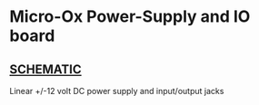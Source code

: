 # Micro-Ox Power-Supply and IO board

## [SCHEMATIC](x)

Linear +/-12 volt DC power supply and input/output jacks
